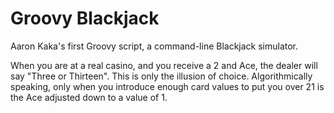 # Groovy Blackjack
Aaron Kaka's first Groovy script, a command-line Blackjack simulator.

When you are at a real casino, and you receive a 2 and Ace, the dealer
will say "Three or Thirteen". This is only the illusion of choice.
Algorithmically speaking, only when you introduce enough card values
to put you over 21 is the Ace adjusted down to a value of 1.
